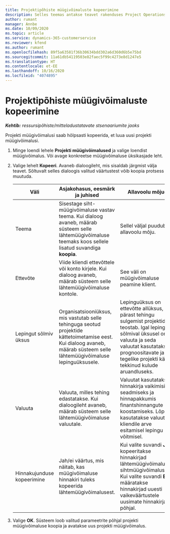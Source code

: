 ```yaml
---
title: Projektipõhiste müügivõimaluste kopeerimine
description: Selles teemas antakse teavet rakenduses Project Operations projektipõhiste müügivõimaluste kopeerimise kohta.
author: rumant
manager: Annbe
ms.date: 10/09/2020
ms.topic: article
ms.service: dynamics-365-customerservice
ms.reviewer: kfend
ms.author: rumant
ms.openlocfilehash: 89f5a63581f36b30634bdd302a6d360d6b5e75bd
ms.sourcegitcommit: 11a61db54119503e82faec5f99c4273e8d1247e5
ms.translationtype: HT
ms.contentlocale: et-EE
ms.lasthandoff: 10/16/2020
ms.locfileid: "4074895"
---
```

# <a name="copy-project-based-opportunities"></a>Projektipõhiste müügivõimaluste kopeerimine

_**Kehtib:** ressursipõhiste/mitteladustatavate stsenaariumite jaoks_


Projekti müügivõimalusi saab hõlpsasti kopeerida, et luua uusi projekti müügivõimalusi. 

1. Minge loendi lehele **Projekti müügivõimalused** ja valige loendist müügivõimalus. Või avage konkreetse müügivõimaluse üksikasjade leht. 
2. Valige lehelt **Kopeeri**. Avaneb dialoogileht, mis sisaldab järgmist välja teavet. Sõltuvalt selles dialoogis valitud väärtustest võib koopia protsess muutuda.

    | **Väli** | **Asjakohasus, eesmärk ja juhised** | **Allavoolu mõjud** |
    | --- | --- | --- |
    | Teema | Sisestage siht-müügivõimaluse vastav teema. Kui dialoog avaneb, määrab süsteem selle lähtemüügivõimaluse teemaks koos sellele lisatud suvandiga **koopia**. | Sellel väljal puudub allavoolu mõju. |
    | Ettevõte | Viide kliendi ettevõttele või konto kirjele. Kui dialoog avaneb, määrab süsteem selle lähtemüügivõimaluse kontole. | See väli on müügivõimaluse peamine klient. |
    | Lepingut sõlmiv üksus | Organisatsiooniüksus, mis vastutab selle tehinguga seotud projektide kättetoimetamise eest. Kui dialoog avaneb, määrab süsteem selle lähtemüügivõimaluse lepinguüksusele. | Lepinguüksus on ettevõtte allüksus, kes pärast tehingu sulgemist projektid teostab. Igal lepingut sõlmival üksusel on valuuta ja seda valuutat kasutatakse prognoositavate ja tegelike projekti käigus tekkinud kulude aruandluseks. |
    | Valuuta | Valuuta, milles tehing edastatakse. Kui dialoogileht avaneb, määrab süsteem selle lähtemüügivõimaluse valuutale. | Valuutat kasutatakse hinnakirja vaikimisi seadmiseks ja hinnapakkumis finantshinnangute koostamiseks. Lõpuks kasutatakse valuutat kliendile arve esitamisel lepingu võitmisel. |
    | Hinnakujunduse kopeerimine | Jah/ei väärtus, mis näitab, kas müügivõimaluse hinnakiri tuleks kopeerida lähtemüügivõimalusest. | Kui valite suvandi **Jah** , kopeeritakse hinnakirjad lähtemüügivõimalusest sihtmüügivõimalusele. Kui valite suvandi **Ei** , määratakse hinnakirjad uuesti vaikeväärtustele uusimate hinnakirjade põhjal. |

3. Valige **OK**. Süsteem loob valitud parameetrite põhjal projekti müügivõimaluse koopia ja avatakse uus projekti müügivõimalus.

